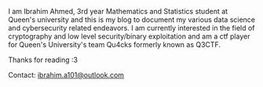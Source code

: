 I am Ibrahim Ahmed, 3rd year Mathematics and Statistics student at Queen's university and this is my blog to document my various data science and cybersecurity related endeavors. I am currently interested in the field of cryptography and low level security/binary exploitation and am a ctf player for Queen's University's team Qu4cks formerly known as Q3CTF.

Thanks for reading :3

Contact: ibrahim.a101@outlook.com
